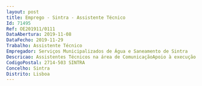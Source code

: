 ```yaml
--- 
layout: post
title: Emprego - Sintra - Assistente Técnico
Id: 71495
Ref: OE201911/0111
DataAbertura: 2019-11-08
DataFecho: 2019-11-29
Trabalho: Assistente Técnico
Empregador: Serviços Municipalizados de Água e Saneamento de Sintra
Descricao: Assistentes Técnicos na área de ComunicaçãoApoio à execução do Plano Estratégico de Comunicação, monitorização e avaliação  Apoio à gestão do fluxo de comunicação, informação (interna e externa)  Apoio à comunicação integrada de marketing  Gestão, criação e produção de conteúdos (notícias, campanhas e ações de sensibilização ambiental) dos canais de comunicação interna e externa (internet, intranet, app)  Gestão da comunicação de situações de crise (emergência e de contingência)  Recolha de informação destinada à produção de notícias e de outros formatos informativos  Participar na conceção e controlo da produção e distribuição editorial, na construção da imagem comunicacional dos SMAS nos vários suportes físicos e digitais, no âmbito de projetos promocionais relativos à atividade dos SMAS nos vários tipos de suportes gráficos e visuais.
CodigoPostal: 2714-503 SINTRA
Concelho: Sintra
Distrito: Lisboa
--- 
```

